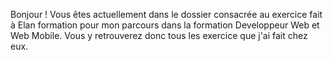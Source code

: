 Bonjour !
Vous êtes actuellement dans le dossier consacrée au exercice fait à Elan formation pour mon parcours dans la formation Developpeur Web et Web Mobile.
Vous y retrouverez donc tous les exercice que j'ai fait chez eux.

